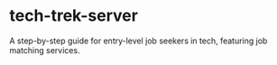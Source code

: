 # tech-trek-server
A step-by-step guide for entry-level job seekers in tech, featuring job matching services.
